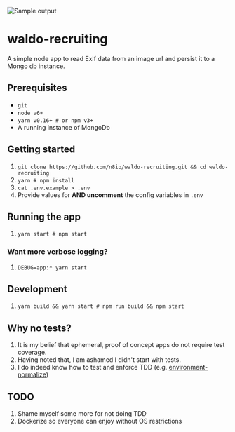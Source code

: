 ![Sample output](https://i.imgsafe.org/a1742becd9.png)

# waldo-recruiting
A simple node app to read Exif data from an image url and persist it to a Mongo db instance.

## Prerequisites

* `git`
* `node v6+`
* `yarn v0.16+ # or npm v3+`
* A running instance of MongoDb

## Getting started

1. `git clone https://github.com/n8io/waldo-recruiting.git && cd waldo-recruiting`
2. `yarn # npm install`
3. `cat .env.example > .env`
4. Provide values for **AND uncomment** the config variables in `.env`

## Running the app

1. `yarn start # npm start`

### Want more verbose logging?

1. `DEBUG=app:* yarn start`

## Development

1. `yarn build && yarn start # npm run build && npm start`

## Why no tests?

1. It is my belief that ephemeral, proof of concept apps do not require test coverage.
2. Having noted that, I am ashamed I didn't start with tests.
3. I do indeed know how to test and enforce TDD (e.g. [environment-normalize](https://github.com/n8io/environment-normalize))

## TODO

1. Shame myself some more for not doing TDD
2. Dockerize so everyone can enjoy without OS restrictions
